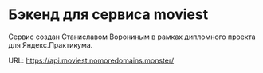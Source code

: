 # Бэкенд для сервиса moviest

Сервис создан Станиславом Ворониным в рамках дипломного проекта для Яндекс.Практикума.

URL: https://api.moviest.nomoredomains.monster/
